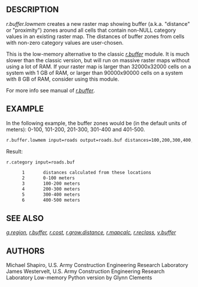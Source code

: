 ## DESCRIPTION

*r.buffer.lowmem* creates a new raster map showing buffer (a.k.a.
"distance" or "proximity") zones around all cells that contain non-NULL
category values in an existing raster map. The distances of buffer zones
from cells with non-zero category values are user-chosen.

This is the low-memory alternative to the classic
*[r.buffer](r.buffer.md)* module. It is much slower than the classic
version, but will run on massive raster maps without using a lot of RAM.
If your raster map is larger than 32000x32000 cells on a system with 1
GB of RAM, or larger than 90000x90000 cells on a system with 8 GB of
RAM, consider using this module.

For more info see manual of *[r.buffer](r.buffer.md)*.

## EXAMPLE

In the following example, the buffer zones would be (in the default
units of meters): 0-100, 101-200, 201-300, 301-400 and 401-500.

```bash
r.buffer.lowmem input=roads output=roads.buf distances=100,200,300,400,500
```

Result:

```bash
r.category input=roads.buf

      1       distances calculated from these locations
      2       0-100 meters
      3       100-200 meters
      4       200-300 meters
      5       300-400 meters
      6       400-500 meters
```

## SEE ALSO

*[g.region](g.region.md), [r.buffer](r.buffer.md), [r.cost](r.cost.md),
[r.grow.distance](r.grow.distance.md), [r.mapcalc](r.mapcalc.md),
[r.reclass](r.reclass.md), [v.buffer](v.buffer.md)*

## AUTHORS

Michael Shapiro, U.S. Army Construction Engineering Research
Laboratory
James Westervelt, U.S. Army Construction Engineering Research
Laboratory
Low-memory Python version by Glynn Clements
